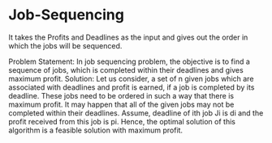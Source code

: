 # Job-Sequencing
It takes the Profits and Deadlines as the input and gives out the order in which the jobs will be sequenced.

Problem Statement:
In job sequencing problem, the objective is to find a sequence of jobs, which is completed within their deadlines and gives maximum profit.
Solution:
Let us consider, a set of n given jobs which are associated with deadlines and profit is earned, if a job is completed by its deadline. These jobs need to be ordered in such a way that there is maximum profit.
It may happen that all of the given jobs may not be completed within their deadlines.
Assume, deadline of ith job Ji is di and the profit received from this job is pi. Hence, the optimal solution of this algorithm is a feasible solution with maximum profit.
